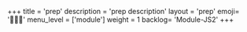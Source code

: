 +++
title = 'prep'
description = 'prep description'
layout = 'prep'
emoji= '🧑🏾‍💻'
menu_level = ['module']
weight = 1
backlog= 'Module-JS2'
+++
